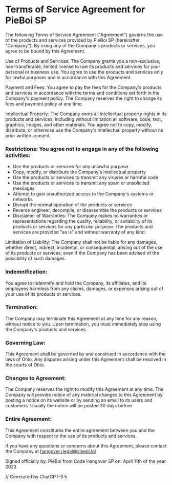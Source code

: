 # Terms of Service Agreement for PieBoi SP


The following Terms of Service Agreement ("Agreement") governs the use of the products and services provided by PieBoi SP (hereinafter "Company"). By using any of the Company's products or services, you agree to be bound by this Agreement.

Use of Products and Services: The Company grants you a non-exclusive, non-transferable, limited license to use its products and services for your personal or business use. You agree to use the products and services only for lawful purposes and in accordance with this Agreement.

Payment and Fees: You agree to pay the fees for the Company's products and services in accordance with the terms and conditions set forth in the Company's payment policy. The Company reserves the right to change its fees and payment policy at any time.

Intellectual Property: The Company owns all intellectual property rights in its products and services, including without limitation all software, code, text, graphics, images, and other materials. You agree not to copy, modify, distribute, or otherwise use the Company's intellectual property without its prior written consent.

### Restrictions: You agree not to engage in any of the following activities:

- Use the products or services for any unlawful purpose
- Copy, modify, or distribute the Company's intellectual property
- Use the products or services to transmit any viruses or harmful code
- Use the products or services to transmit any spam or unsolicited messages
- Attempt to gain unauthorized access to the Company's systems or networks
- Disrupt the normal operation of the products or services
- Reverse engineer, decompile, or disassemble the products or services
- Disclaimer of Warranties: The Company makes no warranties or representations regarding the quality, reliability, or suitability of its products or services for any particular purpose. The products and services are provided "as is" and without warranty of any kind.

Limitation of Liability: The Company shall not be liable for any damages, whether direct, indirect, incidental, or consequential, arising out of the use of its products or services, even if the Company has been advised of the possibility of such damages.

### Indemnification: 
You agree to indemnify and hold the Company, its affiliates, and its employees harmless from any claims, damages, or expenses arising out of your use of its products or services.

### Termination: 
The Company may terminate this Agreement at any time for any reason, without notice to you. Upon termination, you must immediately stop using the Company's products and services.

### Governing Law: 
This Agreement shall be governed by and construed in accordance with the laws of Ohio. Any disputes arising under this Agreement shall be resolved in the courts of Ohio.

### Changes to Agreement: 
The Company reserves the right to modify this Agreement at any time. The Company will provide notice of any material changes to this Agreement by posting a notice on its website or by sending an email to its users and customers. Usually the notice will be posted 30 days before

### Entire Agreement:
This Agreement constitutes the entire agreement between you and the Company with respect to the use of its products and services.

If you have any questions or concerns about this Agreement, please contact the Company at hangover+legal@sleepi.lol


Signed officially
by: PieBoi from Code Hangover SP
on: April 11th of the year 2023
 
// Generated by ChatGPT-3.5
